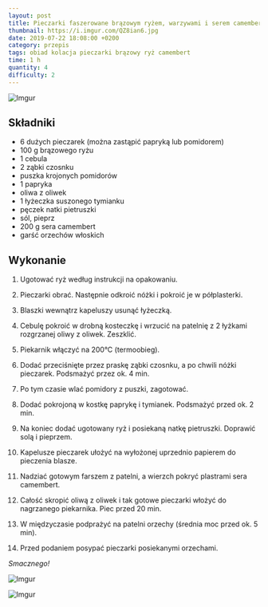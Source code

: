 ```yaml
---
layout: post
title: Pieczarki faszerowane brązowym ryżem, warzywami i serem camembert
thumbnail: https://i.imgur.com/QZ8ian6.jpg
date: 2019-07-22 18:08:00 +0200
category: przepis
tags: obiad kolacja pieczarki brązowy ryż camembert
time: 1 h
quantity: 4
difficulty: 2
---
```


![Imgur](https://i.imgur.com/QZ8ian6.jpg)

## Składniki

- 6 dużych pieczarek (można zastąpić papryką lub pomidorem)
- 100 g brązowego ryżu
- 1 cebula
- 2 ząbki czosnku
- puszka krojonych pomidorów
- 1 papryka
- oliwa z oliwek
- 1 łyżeczka suszonego tymianku
- pęczek natki pietruszki
- sól, pieprz
- 200 g sera camembert
- garść orzechów włoskich

## Wykonanie

1. Ugotować ryż według instrukcji na opakowaniu.

2. Pieczarki obrać. Następnie odkroić nóżki i pokroić je w półplasterki.

3. Blaszki wewnątrz kapeluszy usunąć łyżeczką.

4. Cebulę pokroić w drobną kosteczkę i wrzucić na patelnię z 2 łyżkami rozgrzanej oliwy z oliwek. Zeszklić.

5. Piekarnik włączyć na 200°C (termoobieg).

6. Dodać przeciśnięte przez praskę ząbki czosnku, a po chwili nóżki pieczarek. Podsmażyć przez ok. 4 min.

7. Po tym czasie wlać pomidory z puszki, zagotować.

8. Dodać pokrojoną w kostkę paprykę i tymianek. Podsmażyć przed ok. 2 min.

9. Na koniec dodać ugotowany ryż i posiekaną natkę pietruszki. Doprawić solą i pieprzem.

10. Kapelusze pieczarek ułożyć na wyłożonej uprzednio papierem do pieczenia blasze.

11. Nadziać gotowym farszem z patelni, a wierzch pokryć plastrami sera camembert.

12. Całość skropić oliwą z oliwek i tak gotowe pieczarki włożyć do nagrzanego piekarnika. Piec przed 20 min.

13. W międzyczasie podprażyć na patelni orzechy (średnia moc przed ok. 5 min).

14. Przed podaniem posypać pieczarki posiekanymi orzechami.

_Smacznego!_

![Imgur](https://i.imgur.com/b4i7aqj.jpg)

![Imgur](https://i.imgur.com/RpTHwhh.jpg)

